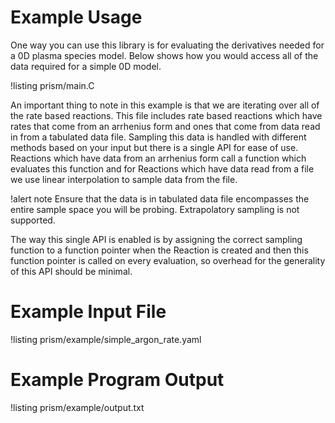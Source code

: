 # Example Usage

One way you can use this library is for evaluating the derivatives needed for a 0D plasma species model. Below shows how you would access all of the data required for a simple 0D model.

!listing prism/main.C

An important thing to note in this example is that we are iterating over all of the rate based reactions. This file includes rate based reactions which have rates that come from an arrhenius form and ones that come from data read in from a tabulated data file. Sampling this data is handled with different methods based on your input but there is a single API for ease of use. Reactions which have data from an arrhenius form call a function which evaluates this function and for Reactions which have data read from a file we use linear interpolation to sample data from the file.

!alert note
Ensure that the data is in tabulated data file encompasses the entire sample space you will be probing. Extrapolatory sampling is not supported.

The way this single API is enabled is by assigning the correct sampling function to a function pointer when the Reaction is created and then this function pointer is called on every evaluation, so overhead for the generality of this API should be minimal.

# Example Input File

!listing prism/example/simple_argon_rate.yaml

# Example Program Output

!listing prism/example/output.txt
